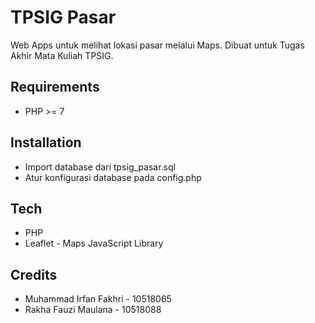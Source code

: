 # TPSIG Pasar

Web Apps untuk melihat lokasi pasar melalui Maps. Dibuat untuk Tugas Akhir Mata Kuliah TPSIG.

## Requirements

- PHP >= 7

## Installation

- Import database dari tpsig_pasar.sql
- Atur konfigurasi database pada config.php

## Tech

- PHP
- Leaflet - Maps JavaScript Library

## Credits

- Muhammad Irfan Fakhri - 10518065
- Rakha Fauzi Maulana - 10518088

